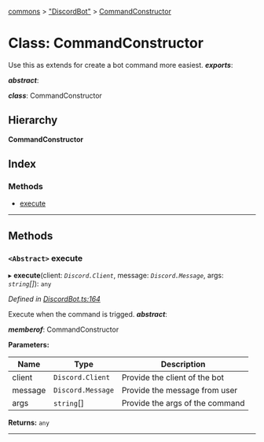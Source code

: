 [commons](../README.md) > ["DiscordBot"](../modules/_discordbot_.md) > [CommandConstructor](../classes/_discordbot_.commandconstructor.md)

# Class: CommandConstructor

Use this as extends for create a bot command more easiest.
*__exports__*: 

*__abstract__*: 

*__class__*: CommandConstructor

## Hierarchy

**CommandConstructor**

## Index

### Methods

* [execute](_discordbot_.commandconstructor.md#execute)

---

## Methods

<a id="execute"></a>

### `<Abstract>` execute

▸ **execute**(client: *`Discord.Client`*, message: *`Discord.Message`*, args: *`string`[]*): `any`

*Defined in [DiscordBot.ts:164](https://github.com/Maxime6678/commons/blob/6d85187/src/DiscordBot.ts#L164)*

Execute when the command is trigged.
*__abstract__*: 

*__memberof__*: CommandConstructor

**Parameters:**

| Name | Type | Description |
| ------ | ------ | ------ |
| client | `Discord.Client` |  Provide the client of the bot |
| message | `Discord.Message` |  Provide the message from user |
| args | `string`[] |  Provide the args of the command |

**Returns:** `any`

___

